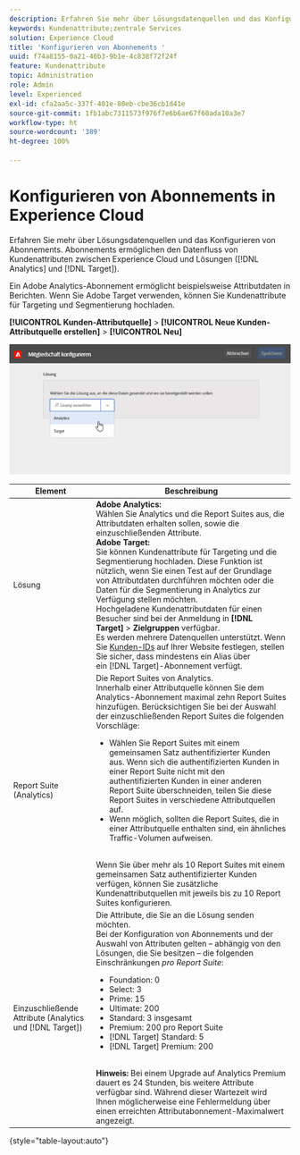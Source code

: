 ```yaml
---
description: Erfahren Sie mehr über Lösungsdatenquellen und das Konfigurieren von Abonnements. Abonnements ermöglichen den Datenfluss von Kundenattributen zwischen Experience Cloud und Lösungen (Analytics und Target).
keywords: Kundenattribute;zentrale Services
solution: Experience Cloud
title: 'Konfigurieren von Abonnements '
uuid: f74a8155-0a21-46b3-9b1e-4c838f72f24f
feature: Kundenattribute
topic: Administration
role: Admin
level: Experienced
exl-id: cfa2aa5c-337f-401e-80eb-cbe36cb1d41e
source-git-commit: 1fb1abc7311573f976f7e6b6ae67f60ada10a3e7
workflow-type: ht
source-wordcount: '389'
ht-degree: 100%

---
```


# Konfigurieren von Abonnements in Experience Cloud

Erfahren Sie mehr über Lösungsdatenquellen und das Konfigurieren von Abonnements. Abonnements ermöglichen den Datenfluss von Kundenattributen zwischen Experience Cloud und Lösungen ([!DNL Analytics] und [!DNL Target]).

Ein Adobe Analytics-Abonnement ermöglicht beispielsweise Attributdaten in Berichten. Wenn Sie Adobe Target verwenden, können Sie Kundenattribute für Targeting und Segmentierung hochladen.

**[!UICONTROL Kunden-Attributquelle]** > **[!UICONTROL Neue Kunden-Attributquelle erstellen]** > **[!UICONTROL Neu]**

![](assets/configure_subscription_page.png)

| Element | Beschreibung |
|--- |--- |
| Lösung | **Adobe Analytics:**<br> Wählen Sie Analytics und die Report Suites aus, die Attributdaten erhalten sollen, sowie die einzuschließenden Attribute.<br>**Adobe Target:**<br> Sie können Kundenattribute für Targeting und die Segmentierung hochladen. Diese Funktion ist nützlich, wenn Sie einen Test auf der Grundlage von Attributdaten durchführen möchten oder die Daten für die Segmentierung in Analytics zur Verfügung stellen möchten.<br>Hochgeladene Kundenattributdaten für einen Besucher sind bei der Anmeldung in **[!DNL Target]** > **Zielgruppen** verfügbar.<br>Es werden mehrere Datenquellen unterstützt. Wenn Sie [Kunden-IDs](core-services.md) auf Ihrer Website festlegen, stellen Sie sicher, dass mindestens ein Alias über ein [!DNL Target]-Abonnement verfügt. |
| Report Suite (Analytics) | Die Report Suites von Analytics.<br>Innerhalb einer Attributquelle können Sie dem Analytics-Abonnement maximal zehn Report Suites hinzufügen. Berücksichtigen Sie bei der Auswahl der einzuschließenden Report Suites die folgenden Vorschläge:<ul><li>Wählen Sie Report Suites mit einem gemeinsamen Satz authentifizierter Kunden aus. Wenn sich die authentifizierten Kunden in einer Report Suite nicht mit den authentifizierten Kunden in einer anderen Report Suite überschneiden, teilen Sie diese Report Suites in verschiedene Attributquellen auf.</li><li>Wenn möglich, sollten die Report Suites, die in einer Attributquelle enthalten sind, ein ähnliches Traffic-Volumen aufweisen.</li></ul><br>Wenn Sie über mehr als 10 Report Suites mit einem gemeinsamen Satz authentifizierter Kunden verfügen, können Sie zusätzliche Kundenattributquellen mit jeweils bis zu 10 Report Suites konfigurieren. |
| Einzuschließende Attribute (Analytics und [!DNL Target]) | Die Attribute, die Sie an die Lösung senden möchten. <br>Bei der Konfiguration von Abonnements und der Auswahl von Attributen gelten – abhängig von den Lösungen, die Sie besitzen – die folgenden Einschränkungen _pro Report Suite_:<ul><li>Foundation: 0</li><li>Select: 3</li><li>Prime: 15</li><li>Ultimate: 200</li><li>Standard: 3 insgesamt</li><li>Premium: 200 pro Report Suite</li><li>[!DNL Target] Standard: 5</li><li>[!DNL Target] Premium: 200</li></ul><br>**Hinweis:** Bei einem Upgrade auf Analytics Premium dauert es 24 Stunden, bis weitere Attribute verfügbar sind. Während dieser Wartezeit wird Ihnen möglicherweise eine Fehlermeldung über einen erreichten Attributabonnement-Maximalwert angezeigt. |

{style=&quot;table-layout:auto&quot;}
